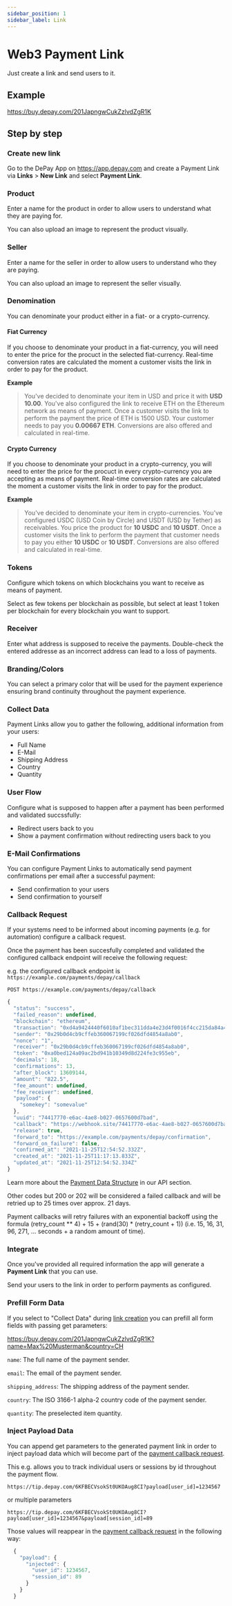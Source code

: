 ```yaml
---
sidebar_position: 1
sidebar_label: Link
---
```


# Web3 Payment Link

Just create a link and send users to it.

## Example

https://buy.depay.com/201JapngwCukZzlvdZgR1K

## Step by step

### Create new link

Go to the DePay App on https://app.depay.com and create a Payment Link via **Links** > **New Link** and select **Payment Link**.

### Product

Enter a name for the product in order to allow users to understand what they are paying for.

You can also upload an image to represent the product visually.

### Seller

Enter a name for the seller in order to allow users to understand who they are paying.

You can also upload an image to represent the seller visually.

### Denomination

You can denominate your product either in a fiat- or a crypto-currency.

#### Fiat Currency

If you choose to denominate your product in a fiat-currency, you will need to enter the price for the procuct in the selected fiat-currency.
Real-time conversion rates are calculated the moment a customer visits the link in order to pay for the product.

**Example**
> You've decided to denominate your item in USD and price it with **USD 10.00**.
> You've also configured the link to receive ETH on the Ethereum network as means of payment.
> Once a customer visits the link to perform the payment the price of ETH is 1500 USD.
> Your customer needs to pay you **0.00667 ETH**.
> Conversions are also offered and calculated in real-time.

#### Crypto Currency

If you choose to denominate your product in a crypto-currency, you will need to enter the price for the procuct in every crypto-currency you are accepting as means of payment.
Real-time conversion rates are calculated the moment a customer visits the link in order to pay for the product.

**Example**
> You've decided to denominate your item in crypto-currencies.
> You've configured USDC (USD Coin by Circle) and USDT (USD by Tether) as receivables.
> You price the product for **10 USDC** and **10 USDT**.
> Once a customer visits the link to perform the payment that customer needs to pay you either **10 USDC** or **10 USDT**.
> Conversions are also offered and calculated in real-time.

### Tokens

Configure which tokens on which blockchains you want to receive as means of payment.

Select as few tokens per blockchain as possible, but select at least 1 token per blockchain for every blockchain you want to support.

### Receiver

Enter what address is supposed to receive the payments. Double-check the entered addresse as an incorrect address can lead to a loss of payments.

### Branding/Colors

You can select a primary color that will be used for the payment experience ensuring brand continuity throughout the payment experience.

### Collect Data

Payment Links allow you to gather the following, additional information from your users:

- Full Name
- E-Mail
- Shipping Address
- Country
- Quantity

### User Flow

Configure what is supposed to happen after a payment has been performed and validated succssfully:

- Redirect users back to you
- Show a payment confirmation without redirecting users back to you

### E-Mail Confirmations

You can configure Payment Links to automatically send payment confirmations per email after a successful payment:

- Send confirmation to your users
- Send confirmation to yourself

### Callback Request

If your systems need to be informed about incoming payments (e.g. for automation) configure a callback request.

Once the payment has been succesfully completed and validated the configured callback endpoint will receive the following request:

e.g. the configured callback endpoint is `https://example.com/payments/depay/callback`

```
POST https://example.com/payments/depay/callback
```

```javascript
{
  "status": "success",
  "failed_reason": undefined,
  "blockchain": "ethereum",
  "transaction": "0xd4a9424440f6010af1bec311dda4e23d4f0016f4cc215da84a41650150ecb8b7",
  "sender": "0x29b0d4cb9cffeb360067199cf026dfd4854a8ab0",
  "nonce": "1",
  "receiver": "0x29b0d4cb9cffeb360067199cf026dfd4854a8ab0",
  "token": "0xa0bed124a09ac2bd941b10349d8d224fe3c955eb",
  "decimals": 18,
  "confirmations": 13,
  "after_block": 13609144,
  "amount": "822.5",
  "fee_amount": undefined,
  "fee_receiver": undefined,
  "payload": {
    "somekey": "somevalue"
  },
  "uuid": "74417770-e6ac-4ae8-b027-0657600d7bad",
  "callback": "https://webhook.site/74417770-e6ac-4ae8-b027-0657600d7bad",
  "release": true,
  "forward_to": "https://example.com/payments/depay/confirmation",
  "forward_on_failure": false,
  "confirmed_at": "2021-11-25T12:54:52.332Z",
  "created_at": "2021-11-25T11:17:13.833Z",
  "updated_at": "2021-11-25T12:54:52.334Z"
}
```

Learn more about the [Payment Data Structure](/docs/apis/payments/data-structure) in our API section.

Other codes but 200 or 202 will be considered a failed callback and will be retried up to 25 times over approx. 21 days.

Payment callbacks will retry failures with an exponential backoff using the formula (retry_count ** 4) + 15 + (rand(30) * (retry_count + 1)) (i.e. 15, 16, 31, 96, 271, ... seconds + a random amount of time).

### Integrate

Once you've provided all required information the app will generate a **Payment Link** that you can use.

Send your users to the link in order to perform payments as configured.

### Prefill Form Data

If you select to "Collect Data" during [link creation](#create-new-link) you can prefill all form fields with passing get parameters:

https://buy.depay.com/201JapngwCukZzlvdZgR1K?name=Max%20Musterman&country=CH

`name`: The full name of the payment sender.

`email`: The email of the payment sender.

`shipping_address`: The shipping address of the payment sender.

`country`: The ISO 3166-1 alpha-2 country code of the payment sender.

`quantity`: The preselected item quantity.

### Inject Payload Data

You can append get parameters to the generated payment link in order to inject payload data which will become part of the [payment callback request](#callback-request).

This e.g. allows you to track individual users or sessions by id throughout the payment flow.

```
https://tip.depay.com/6KFBECVsokSt0UKOAug8CI?payload[user_id]=1234567
```

or multiple parameters

```
https://tip.depay.com/6KFBECVsokSt0UKOAug8CI?payload[user_id]=1234567&payload[session_id]=89
```

Those values will reappear in the [payment callback request](#callback-request) in the following way:

```javascript
  {
    "payload": {
      "injected": {
        "user_id": 1234567,
        "session_id": 89
      }
    }
  }
```
